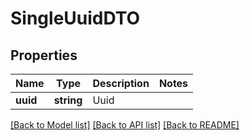 # SingleUuidDTO

## Properties
Name | Type | Description | Notes
------------ | ------------- | ------------- | -------------
**uuid** | **string** | Uuid | 

[[Back to Model list]](../../README.md#documentation-for-models) [[Back to API list]](../../README.md#documentation-for-api-endpoints) [[Back to README]](../../README.md)

